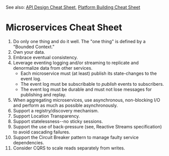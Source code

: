 See also: [API Design Cheat Sheet](https://github.com/RestCheatSheet/api-cheat-sheet#api-design-cheat-sheet),
[Platform Building Cheat Sheet](https://github.com/RestCheatSheet/platform-cheat-sheet#platform-building-cheat-sheet)

# Microservices Cheat Sheet
1. Do only one thing and do it well. The "one thing" is defined by a "Bounded Context."
1. Own your data.
1. Embrace eventual consistency.
1. Leverage eventing logging and/or streaming to replicate and denormalize data from other services.
    * Each microservice must (at least) publish its state-changes to the event log.
    * The event log must be subscribable to *publish* events to subscribers.
    * The event log must be durable and must not lose messages for publishing and replay.
1. When aggregating microservices, use asynchronous, non-blocking I/O and perform as much as possible asynchronously.
1. Support a registry/discovery mechanism.
1. Support Location Transparency.
1. Support statelessness--no sticky sessions.
1. Support the use of back-pressure (see, Reactive Streams specification) to avoid cascading failures.
1. Support the Circuit Breaker pattern to manage faulty service dependencies.
1. Consider CQRS to scale reads separately from writes.
